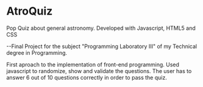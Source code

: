 # AtroQuiz
Pop Quiz about general astronomy. Developed with Javascript, HTML5 and CSS

--Final Project for the subject "Programming Laboratory III" of my Technical degree in Programming.

First aproach to the implementation of front-end programming. Used javascript to randomize, show and validate the questions. The user has to answer 6 out of 10 questions
correctly in order to pass the quiz.

